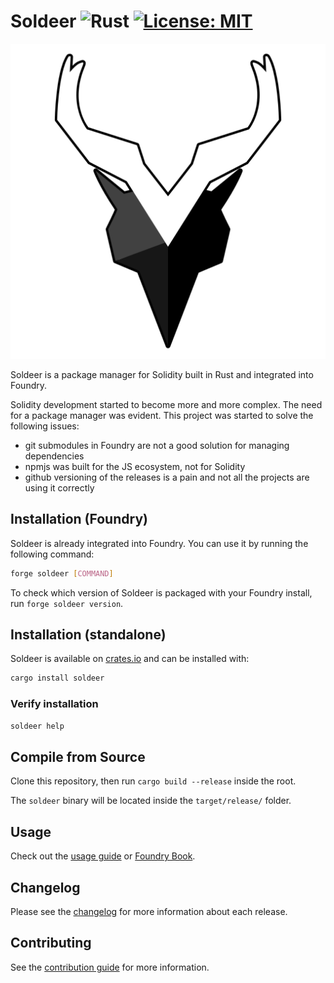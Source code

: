 # Soldeer ![Rust][rust-badge] [![License: MIT][license-badge]][license]

[rust-badge]: https://img.shields.io/badge/Built%20with%20-Rust-e43716.svg
[license]: https://opensource.org/licenses/MIT
[license-badge]: https://img.shields.io/badge/License-MIT-blue.svg

<p align="center">
  <img src="./logo/soldeer_logo_outline_512.png" />
</p>

Soldeer is a package manager for Solidity built in Rust and integrated into Foundry.

Solidity development started to become more and more complex. The need for a package manager was evident.
This project was started to solve the following issues:

- git submodules in Foundry are not a good solution for managing dependencies
- npmjs was built for the JS ecosystem, not for Solidity
- github versioning of the releases is a pain and not all the projects are using it correctly

## Installation (Foundry)

Soldeer is already integrated into Foundry. You can use it by running the following command:

```bash
forge soldeer [COMMAND]
```

To check which version of Soldeer is packaged with your Foundry install, run `forge soldeer version`.

## Installation (standalone)

Soldeer is available on [crates.io](https://crates.io/crates/soldeer) and can be installed with:

```bash
cargo install soldeer
```

### Verify installation

```bash
soldeer help
```

## Compile from Source

Clone this repository, then run `cargo build --release` inside the root.

The `soldeer` binary will be located inside the `target/release/` folder.

## Usage

Check out the [usage guide](./USAGE.md) or [Foundry Book](https://book.getfoundry.sh/projects/soldeer).

## Changelog

Please see the [changelog](./CHANGES.md) for more information about each release.

## Contributing

See the [contribution guide](./CONTRIBUTING.md) for more information.
